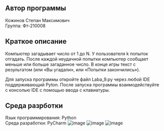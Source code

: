 ## Автор программы
Кожинов Степан Максимович  
Группа: Фт-210008
## Краткое описание
Компьютер загадывает число от 1 до N. У пользователя k попыток отгадать. После каждой неудачной попытки компьютер сообщает меньше или больше загаданное число. В конце игры текст с результатом (или «Вы угадали», или «Попытки закончились»).  

Для запуска программы откройте файл Laba_9.py через любой IDE поддерживающий Pyton. После запуска программы взаимодействуйте с консолью IDE с помощью ввода с клавиатуры.
## Среда разрботки
Язык программирования: Python  
Среда разработки: PyCharm
![image](https://user-images.githubusercontent.com/113775345/206928632-f9ba1b3b-f48f-4a86-be39-864d18d4391d.png)
![image](https://user-images.githubusercontent.com/113775345/206928665-d1d29792-ae2c-4945-a955-b6e75f8af58c.png)
![image](https://user-images.githubusercontent.com/113775345/206928690-b86d7c6e-056f-426a-b102-dca215ac0229.png)
